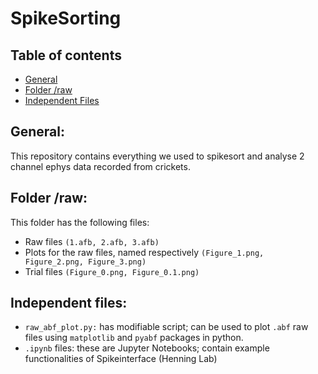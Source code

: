 # SpikeSorting
## Table of contents
* [General](#general)
* [Folder /raw](#folder-raw)
* [Independent Files](#independent-files)

## General:
This repository contains everything we used to spikesort and analyse 2 channel ephys data recorded from crickets.
	
## Folder /raw:
This folder has the following files:
* Raw files ```(1.afb, 2.afb, 3.afb)```
* Plots for the raw files, named respectively ```(Figure_1.png, Figure_2.png, Figure_3.png)```
* Trial files ```(Figure_0.png, Figure_0.1.png)``` 
	
## Independent files:
* ```raw_abf_plot.py:``` has modifiable script; can be used to plot ```.abf``` raw files using ```matplotlib``` and ```pyabf``` packages in python.
* ```.ipynb``` files: these are Jupyter Notebooks; contain example functionalities of Spikeinterface (Henning Lab)
